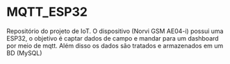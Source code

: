 # MQTT_ESP32
Repositório do projeto de IoT. O dispositivo (Norvi GSM AE04-i) possui uma ESP32, o objetivo é captar dados de campo e mandar para um dashboard por meio de mqtt. Além disso os dados são tratados e armazenados em um BD (MySQL)
